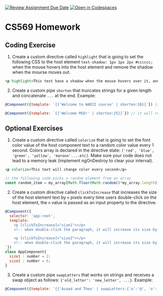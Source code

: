 [![Review Assignment Due Date](https://classroom.github.com/assets/deadline-readme-button-24ddc0f5d75046c5622901739e7c5dd533143b0c8e959d652212380cedb1ea36.svg)](https://classroom.github.com/a/eeQw7TnC)
[![Open in Codespaces](https://classroom.github.com/assets/launch-codespace-7f7980b617ed060a017424585567c406b6ee15c891e84e1186181d67ecf80aa0.svg)](https://classroom.github.com/open-in-codespaces?assignment_repo_id=11271640)
# CS569 Homework
## Coding Exercise
1. Create a custom directive called `highlight` that is going to set the following CSS to the host element `text-shadow: 1px 1px 2px #cccccc;` when the mouse hovers into the host element and remove the shadow when the mourse moves out. 
```html
<p highlight>This text have a shadow when the mouse hovers over it, and no shadow when the mouse leaves.</p>
```
  
2. Create a custom pipe `shorten` that truncates strings for a given length and concatenate `...` at the end. Example:
```javascript
@Component({template: `{{'Welcome to WADII course' | shorten:10}}`}) // it will render `Welcome to...`
```
```javascript
@Component({template: `{{'Welcome MSD!' | shorten:25}}`}) // it will render `Welcome MSD!`, no changes.
```
## Optional Exercises
1. Create a custom directive called `colorize` that is going to set the font color value of the host component text to a random color value every 1 second. Colors array is declared in the directive state: `['red', 'blue', 'green', 'yellow', 'maroon'....etc]`. Make sure your code does not lead to a memory leak (implement ngOnDestroy to clear your interval).
```html
<p colorize>This text will change color every second</p>
```
```javascript
// the following code picks a random element from an array
const random_item = my_array[Math.floor(Math.random()*my_array.length)];
```
  
2. Create a custom directive called `clickToIncrease` that increases the size of the host element text by `n` pixels every time users double-click on the host element, the `n` value is passed as an input property to the directive. 
```javascript
@Component({
  selector: 'app-root',
  template: `
    <p [clickToIncrease]="size1"></p> 
    <!-- when double-click the paragraph, it will increase its size by 2px -->

    <p [clickToIncrease]="size2"></p> 
    <!-- when double-click the paragraph, it will increase its size by 6px -->
`})
class AppComponent{
  size1 : number = 2;
  size2 : number = 6;
}

```
3. Create a custom pipe `swapLetters` that works on strings and receives a swap object as follows: `{'old_letter': 'new_letter', ...}`. Example:
```javascript
@Component({template: `{{'Asaad and Theo' | swapLetters:{'a':'@', 'o': '0'} }}`}) // it will render `@s@@d @nd The0`
```
  

